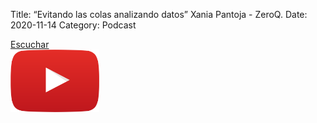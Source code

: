 Title: “Evitando las colas analizando datos” Xania Pantoja - ZeroQ.
Date: 2020-11-14
Category: Podcast

<a href="https://s.danilorca.com/2020-11-14.mp3" type="audio/mpeg">
Escuchar<br/>
<img style="height:100px;" src="images/play.png">
</a>
